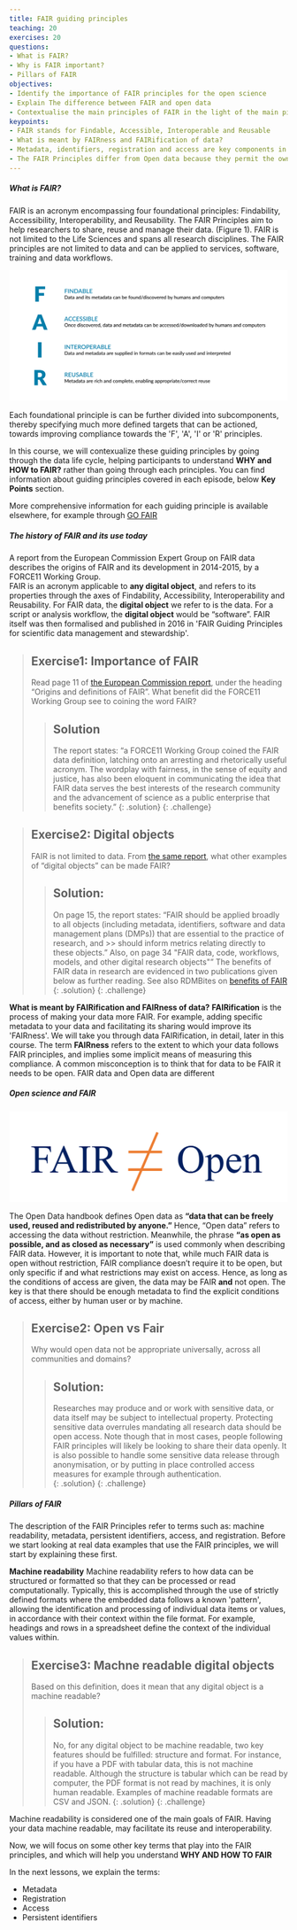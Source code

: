 ```yaml
---
title: FAIR guiding principles
teaching: 20
exercises: 20
questions:
- What is FAIR? 
- Why is FAIR important?
- Pillars of FAIR
objectives:
- Identify the importance of FAIR principles for the open science
- Explain The difference between FAIR and open data
- Contextualise the main principles of FAIR in the light of the main pillars (Identifiers, access, metadata, and registration)
keypoints:
- FAIR stands for Findable, Accessible, Interoperable and Reusable
- What is meant by FAIRness and FAIRification of data?
- Metadata, identifiers, registration and access are key components in the process of FAIRification
- The FAIR Principles differ from Open data because they permit the owner of the data to control access, although as part of this they are required to define methods and instances where data could be accessed
--- 
```

##### What is FAIR?
FAIR is an acronym encompassing four foundational principles: Findability, Accessibility, Interoperability, and Reusability. The FAIR Principles aim to help researchers to share, reuse and manage their data. (Figure 1). FAIR is not limited to the Life Sciences and spans all research disciplines. The FAIR principles are not limited to data and can be applied to services, software, training and data workflows. 

![Figure 1. Summary of FAIR principles](../fig/fairifying2.png)

Each foundational principle is can be further divided into subcomponents, thereby specifying much more defined targets that can be actioned, towards improving compliance towards the 'F', 'A', 'I' or 'R' principles.  

In this course, we will contexualize these guiding principles by going through the data life cycle, helping participants to understand **WHY and HOW to FAIR?** rather than going through each principles. You can find information about guiding principles covered in each episode, below **Key Points** section.

More comprehensive information for each guiding principle is available elsewhere, for example through [GO FAIR](https://www.go-fair.org/fair-principles/)


##### The history of FAIR and its use today
A report from the European Commission Expert Group on FAIR data describes the origins of FAIR and its development in 2014-2015, by a FORCE11 Working Group.  
FAIR is an acronym applicable to **any digital object**, and refers to its properties through the axes of Findability, Accessibility, Interoperability and Reusability. For FAIR data, the **digital object** we refer to is the data.  For a script or analysis workflow, the **digital object** would be “software”.
FAIR itself was then formalised and published in 2016 in 'FAIR Guiding Principles for scientific data management and stewardship'.

> ## Exercise1: Importance of FAIR
> Read page 11 of [the European Commission report](https://zenodo.org/record/1285272#.Yuk8O_HMIqt), under the 
> heading “Origins and definitions of FAIR”. What benefit did the FORCE11 Working Group see to coining the word FAIR? 
>> ## Solution
>> The report states: “a FORCE11 Working Group coined the FAIR data definition, latching onto an arresting and
>> rhetorically useful acronym. The wordplay with fairness, in the sense of equity and justice, has also been 
>> eloquent in communicating the idea that FAIR data serves the best interests of the research community and 
>> the advancement of science as a public enterprise that benefits society.”
> {: .solution}
{: .challenge}

> ## Exercise2: Digital objects 
> FAIR is not limited to data. From [the same report](https://zenodo.org/record/1285272#.Yuk8O_HMIqt), what
> other examples of “digital objects” can be made FAIR? 
>> ## Solution:
>> On page 15, the report states: “FAIR should be applied broadly to all objects (including metadata,
>> identifiers, software and data management plans (DMPs)) that are essential to the practice of research, and >> should inform metrics relating directly to these objects.” 
>> Also, on page 34 "FAIR data, code, workflows, models, and other digital research objects"”
>> The benefits of FAIR data in research are evidenced in two publications given below as further reading. 
>> See also RDMBites on [benefits of FAIR](https://docs.google.com/presentation/d/1xywEzC84RMor46moZVC-H-o3rJqEYYk1/edit#slide=id.p1)
> {: .solution}
{: .challenge}

**What is meant by FAIRification and FAIRness of data?**
**FAIRification** is the process of making your data more FAIR.  For example, adding specific metadata to your data and facilitating its sharing would improve its 'FAIRness'. We will take you through data FAIRification, in detail, later in this course.
The term **FAIRness** refers to the extent to which your data follows FAIR principles, and implies some implicit means of measuring this compliance.
A common misconception is to think that for data to be FAIR it needs to be open. FAIR data and Open data are different

##### Open science and FAIR

![Figure 2. FAIR data is not open data](../fig/Openfair.PNG)

The Open Data handbook defines Open data as **“data that can be freely used, reused and redistributed by anyone.”**
Hence, “Open data” refers to accessing the data without restriction.  Meanwhile, the phrase **“as open as possible, and as closed as necessary”** is used commonly when describing FAIR data. However, it is important to note that, while much FAIR data is open without restriction, FAIR compliance doesn’t require it to be open, but only specific if and what restrictions may exist on access. Hence, as long as the conditions of access are given, the data may be FAIR **and** not open.  The key is that there should be enough metadata to find the explicit conditions of access, either by human user or by machine.

> ## Exercise2: Open vs Fair
> Why would open data not be appropriate universally, across all communities and domains?
>> ## Solution:
>> Researches may produce and or work with sensitive 
>> data, or data itself may be subject to intellectual property.  Protecting sensitive data overrules mandating all research 
>> data should be open access.
>> Note though that in most cases, people following FAIR principles will likely be looking to share their data 
>> openly. It is also possible to handle some sensitive data release through anonymisation, or by putting in place controlled access measures for example through authentication.  
> {: .solution}
{: .challenge}

##### Pillars of FAIR
The description of the FAIR Principles refer to terms such as: machine readability, metadata, persistent identifiers, access, and registration. Before we start looking at real data examples that use the FAIR principles, we will start by explaining these first.

**Machine readability**
Machine readability refers to how data can be structured or formatted so that they can be processed or read computationally. Typically, this is accomplished through the use of strictly defined formats where the embedded data follows a known 'pattern', allowing the identification and processing of individual data items or values, in accordance with their context within the file format. For example, headings and rows in a spreadsheet define the context of the individual values within.  

> ## Exercise3: Machne readable digital objects
> Based on this definition, does it mean that any digital object is a machine readable?
>> ## Solution:
>> No, for any digital object to be machine readable, two key features should be fulfilled: structure and 
>> format. For instance, if you have a PDF with tabular data, this is not machine readable. Although the 
>> structure is tabular which can be read by computer, the PDF format is not read by machines, it is only 
>> human readable. Examples of machine readable formats are CSV and JSON.
> {: .solution}
{: .challenge}

Machine readability is considered one of the main goals of FAIR. Having your data machine readable, may facilitate its reuse and interoperability. 

Now, we will focus on some other key terms that play into the FAIR principles, and which will help you understand **WHY AND HOW TO FAIR**

In the next lessons, we explain the terms:
- Metadata
- Registration
- Access
- Persistent identifiers

